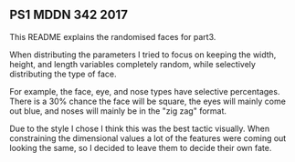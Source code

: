 ## PS1 MDDN 342 2017

This README explains the randomised faces for part3.

When distributing the parameters I tried to focus on keeping the width, height, and length variables completely random, while selectively distributing the type of face.

For example, the face, eye, and nose types have selective percentages. There is a 30% chance the face will be square, the eyes will mainly come out blue, and noses will mainly be in the "zig zag" format.

Due to the style I chose I think this was the best tactic visually. When constraining the dimensional values a lot of the features were coming out looking the same, so I decided to leave them to decide their own fate.  